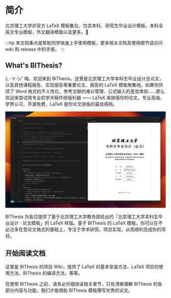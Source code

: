 # 简介

北京理工大学非官方 LaTeX 模板集合，包含本科、研究生毕业设计模板，本科全英文专业模板，外文翻译模板以及更多。🎉

:::tip
本文档重点是帮助同学快速上手使用模板，更多相关文档及使用细节请访问 wiki 和 release 中的手册。
:::

## What's BIThesis?

(｡･∀･)ﾉﾞ嗨，欢迎来到 BIThesis。这里是北京理工大学本科生毕业设计总论文，以及其他课程报告、实验报告等重要论文、报告的 LaTeX 模板聚集地。如果你厌烦了 Word 格式的不人性化、参考文献的难以管理、公式输入的差劲体验……那么欢迎来尝试用专业的学术稿件排版利器 —— LaTeX 来排版你的论文。专业高端、学界认可、开源免费，LaTeX 是你论文排版的最佳搭档。

![Screenshot of Undergraduate Thesis template](../assets/screenshot-undergrad.png)

BIThesis 为各位提供了基于北京理工大学教务部给出的「北京理工大学本科生毕业设计 · 论文模板」的 LaTeX 样版。基于 BIThesis 的 LaTeX 模板，你可以在不必过多在意论文格式的基础上，专注于学术研究、项目实现，从而顺利完成你的项目。

## 开始阅读文档

这里是 BIThesis 的项目 Wiki，提供了 LaTeX 的基本安装方法、LaTeX 项目的使用方法、BIThesis 的编译方法，等等。

在使用 BIThesis 之前，请务必仔细阅读相关章节，只有清晰理解 BIThesis 的各部分内容与功能，我们才能借助 BIThesis 模板撰写优秀的论文。
